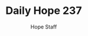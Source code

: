 ---
image: /assets/img/daily-hope-default-artwork.png
title: Daily Hope 237
number: 237
categories:
  - Daily Hope
author: Hope Staff
notes: Daily Hope 237
embed: >-
  EMBED_GOES_HERE
---